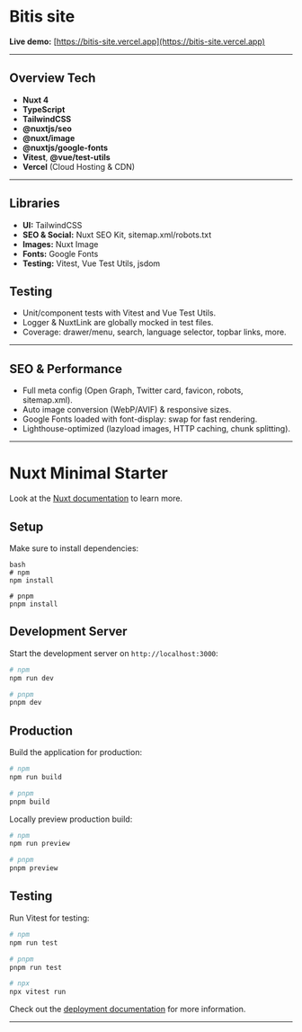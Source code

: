 # Bitis site

**Live demo:** [https://bitis-site.vercel.app](https://bitis-site.vercel.app)  

---

## Overview Tech

- **Nuxt 4** 
- **TypeScript**
- **TailwindCSS**
- **@nuxtjs/seo** 
- **@nuxt/image**
- **@nuxtjs/google-fonts**
- **Vitest**, **@vue/test-utils**
- **Vercel** (Cloud Hosting & CDN)

---

## Libraries

- **UI:** TailwindCSS
- **SEO & Social:** Nuxt SEO Kit, sitemap.xml/robots.txt
- **Images:** Nuxt Image 
- **Fonts:** Google Fonts  
- **Testing:** Vitest, Vue Test Utils, jsdom

## Testing

- Unit/component tests with Vitest and Vue Test Utils.
- Logger & NuxtLink are globally mocked in test files.
- Coverage: drawer/menu, search, language selector, topbar links, more.

---

## SEO & Performance

- Full meta config (Open Graph, Twitter card, favicon, robots, sitemap.xml).
- Auto image conversion (WebP/AVIF) & responsive sizes.
- Google Fonts loaded with font-display: swap for fast rendering.
- Lighthouse-optimized (lazyload images, HTTP caching, chunk splitting).

---


# Nuxt Minimal Starter

Look at the [Nuxt documentation](https://nuxt.com/docs/getting-started/introduction) to learn more.

## Setup

Make sure to install dependencies:

```
bash
# npm
npm install

# pnpm
pnpm install  
```

## Development Server

Start the development server on `http://localhost:3000`:

```bash
# npm
npm run dev

# pnpm
pnpm dev 
```

## Production

Build the application for production:

```bash
# npm
npm run build

# pnpm
pnpm build 
```

Locally preview production build:

```bash
# npm
npm run preview

# pnpm
pnpm preview 
```

## Testing

Run Vitest for testing:

```bash
# npm
npm run test

# pnpm
pnpm run test 

# npx
npx vitest run
```

Check out the [deployment documentation](https://nuxt.com/docs/getting-started/deployment) for more information.


---

